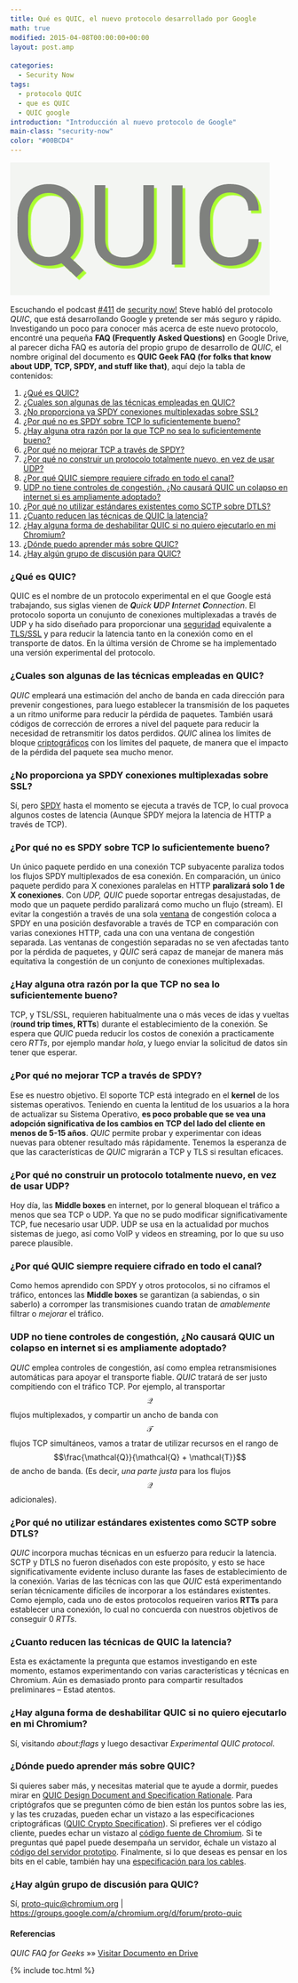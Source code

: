 ```yaml
---
title: Qué es QUIC, el nuevo protocolo desarrollado por Google
math: true
modified: 2015-04-08T00:00:00+00:00
layout: post.amp

categories:
  - Security Now
tags:
  - protocolo QUIC
  - que es QUIC
  - QUIC google
introduction: "Introducción al nuevo protocolo de Google"
main-class: "security-now"
color: "#00BCD4"
---
```

<img src="/assets/img/2013/07/Que-es-QUIC-el-nuevo-protocolo-desarrollado-por-Google.png" alt="Qué es QUIC, el nuevo protocolo desarrollado por Google"   />

Escuchando el podcast <a href="http://twit.tv/show/security-now/411" target="_blank">#411</a> de [security now!][1] Steve habló del protocolo *QUIC*, que está desarrollando Google y pretende ser más seguro y rápido. Investigando un poco para conocer más acerca de este nuevo protocolo, encontré una pequeña **FAQ (Frequently Asked Questions)** en Google Drive, al parecer dicha FAQ es autoría del propio grupo de desarrollo de *QUIC*, el nombre original del documento es **QUIC Geek FAQ (for folks that know about UDP, TCP, SPDY, and stuff like that)**, aquí dejo la tabla de contenidos:

  1. [¿Qué es QUIC?][2]
  2. [¿Cuales son algunas de las técnicas empleadas en QUIC?][3]
  3. [¿No proporciona ya SPDY conexiones multiplexadas sobre SSL?][4]
  4. [¿Por qué no es SPDY sobre TCP lo suficientemente bueno?][5]
  5. [¿Hay alguna otra razón por la que TCP no sea lo suficientemente bueno?][6]
  6. [¿Por qué no mejorar TCP a través de SPDY?][7]
  7. [¿Por qué no construir un protocolo totalmente nuevo, en vez de usar UDP?][8]
  8. [¿Por qué QUIC siempre requiere cifrado en todo el canal?][9]
  9. [UDP no tiene controles de congestión, ¿No causará QUIC un colapso en internet si es ampliamente adoptado?][10]
 10. [¿Por qué no utilizar estándares existentes como SCTP sobre DTLS?][11]
 11. [¿Cuanto reducen las técnicas de QUIC la latencia?][12]
 12. [¿Hay alguna forma de deshabilitar QUIC si no quiero ejecutarlo en mi Chromium?][13]
 13. [¿Dónde puedo aprender más sobre QUIC?][14]
 14. [¿Hay algún grupo de discusión para QUIC?][15]


<!--ad-->


<a name="1"></a>

### ¿Qué es QUIC?

QUIC es el nombre de un protocolo experimental en el que Google está trabajando, sus siglas vienen de ***Q**uick **U**DP **I**nternet **C**onnection*. El protocolo soporta un conujunto de conexiones multiplexadas a través de UDP y ha sido diseñado para proporcionar una [seguridad][16] equivalente a <a href="https://en.wikipedia.org/wiki/Transport_Layer_Security" target="_blank">TLS/SSL</a> y para reducir la latencia tanto en la conexión como en el transporte de datos. En la última versión de Chrome se ha implementado una versión experimental del protocolo.

<a name="2"></a>

### ¿Cuales son algunas de las técnicas empleadas en QUIC?

*QUIC* empleará una estimación del ancho de banda en cada dirección para prevenir congestiones, para luego establecer la transmisión de los paquetes a un ritmo uniforme para reducir la pérdida de paquetes. También usará códigos de corrección de errores a nivel del paquete para reducir la necesidad de retransmitir los datos perdidos. *QUIC* alinea los límites de bloque [criptográficos][17] con los límites del paquete, de manera que el impacto de la pérdida del paquete sea mucho menor.

<a name="3"></a>

### ¿No proporciona ya SPDY conexiones multiplexadas sobre SSL?

Sí, pero <a href="http://es.wikipedia.org/wiki/SPDY" target="_blank">SPDY</a> hasta el momento se ejecuta a través de TCP, lo cual provoca algunos costes de latencia (Aunque SPDY mejora la latencia de HTTP a través de TCP).

<a name="4"></a>

### ¿Por qué no es SPDY sobre TCP lo suficientemente bueno?

Un único paquete perdido en una conexión TCP subyacente paraliza todos los flujos SPDY multiplexados de esa conexión. En comparación, un único paquete perdido para X conexiones paralelas en HTTP **paralizará solo 1 de X conexiones**. Con *UDP, QUIC* puede soportar entregas desajustadas, de modo que un paquete perdido paralizará como mucho un flujo (stream). El evitar la congestión a través de una sola <a href="https://en.wikipedia.org/wiki/Transmission_Control_Protocol#Window_scaling" target="_blank">ventana</a> de congestión coloca a SPDY en una posición desfavorable a través de TCP en comparación con varias conexiones HTTP, cada una con una ventana de congestión separada. Las ventanas de congestión separadas no se ven afectadas tanto por la pérdida de paquetes, y *QUIC* será capaz de manejar de manera más equitativa la congestión de un conjunto de conexiones multiplexadas.

<a name="5"></a>

### ¿Hay alguna otra razón por la que TCP no sea lo suficientemente bueno?

TCP, y TSL/SSL, requieren habitualmente una o más veces de idas y vueltas (**round trip times, RTTs**) durante el establecimiento de la conexión. Se espera que *QUIC* pueda reducir los costos de conexión a practicamente cero *RTTs*, por ejemplo mandar *hola*, y luego enviar la solicitud de datos sin tener que esperar.

<a name="6"></a>

### ¿Por qué no mejorar TCP a través de SPDY?

Ese es nuestro objetivo. El soporte TCP está integrado en el **kernel** de los sistemas operativos. Teniendo en cuenta la lentitud de los usuarios a la hora de actualizar su Sistema Operativo, **es poco probable que se vea una adopción significativa de los cambios en TCP del lado del cliente en menos de 5-15 años**. *QUIC* permite probar y experimentar con ideas nuevas para obtener resultado más rápidamente. Tenemos la esperanza de que las características de *QUIC* migrarán a TCP y TLS si resultan eficaces.

<a name="7"></a>

### ¿Por qué no construir un protocolo totalmente nuevo, en vez de usar UDP?

Hoy día, las **Middle boxes** en internet, por lo general bloquean el tráfico a menos que sea TCP o UDP. Ya que no se pudo modificar significativamente TCP, fue necesario usar UDP. UDP se usa en la actualidad por muchos sistemas de juego, así como VoIP y videos en streaming, por lo que su uso parece plausible.

<a name="8"></a>

### ¿Por qué QUIC siempre requiere cifrado en todo el canal?

Como hemos aprendido con SPDY y otros protocolos, si no ciframos el tráfico, entonces las **Middle boxes** se garantizan (a sabiendas, o sin saberlo) a corromper las transmisiones cuando tratan de *amablemente* filtrar o *mejorar* el tráfico.

<a name="9"></a>

### UDP no tiene controles de congestión, ¿No causará QUIC un colapso en internet si es ampliamente adoptado?

*QUIC* emplea controles de congestión, así como emplea retransmisiones automáticas para apoyar el transporte fiable. *QUIC* tratará de ser justo compitiendo con el tráfico TCP. Por ejemplo, al transportar $$\mathcal{Q}$$ flujos multiplexados, y compartir un ancho de banda con $$\mathcal{T}$$ flujos TCP simultáneos, vamos a tratar de utilizar recursos en el rango de $$\frac{\mathcal{Q}}{\mathcal{Q} + \mathcal{T}}$$ de ancho de banda. (Es decir, *una parte justa* para los flujos $$\mathcal{Q}$$ adicionales).

<a name="20"></a>

### ¿Por qué no utilizar estándares existentes como SCTP sobre DTLS?

*QUIC* incorpora muchas técnicas en un esfuerzo para reducir la latencia. SCTP y DTLS no fueron diseñados con este propósito, y esto se hace significativamente evidente incluso durante las fases de establecimiento de la conexión. Varias de las técnicas con las que *QUIC* está experimentando serían técnicamente difíciles de incorporar a los estándares existentes. Como ejemplo, cada uno de estos protocolos requeiren varios **RTTs** para establecer una conexión, lo cual no concuerda con nuestros objetivos de conseguir 0 *RTTs*.

<a name="11"></a>

### ¿Cuanto reducen las técnicas de QUIC la latencia?

Esta es exáctamente la pregunta que estamos investigando en este momento, estamos experimentando con varias características y técnicas en Chromium. Aún es demasiado pronto para compartir resultados preliminares &#8211; Estad atentos.

<a name="12"></a>

### ¿Hay alguna forma de deshabilitar QUIC si no quiero ejecutarlo en mi Chromium?

Sí, visitando *about:flags* y luego desactivar *Experimental QUIC protocol*.

<a name="13"></a>

### ¿Dónde puedo aprender más sobre QUIC?

Si quieres saber más, y necesitas material que te ayude a dormir, puedes mirar en <a href="https://docs.google.com/a/chromium.org/document/d/1RNHkx_VvKWyWg6Lr8SZ-saqsQx7rFV-ev2jRFUoVD34/edit" target="_blank">QUIC Design Document and Specification Rationale</a>. Para criptógrafos que se pregunten cómo de bien están los puntos sobre las ies, y las tes cruzadas, pueden echar un vistazo a las especificaciones criptográficas (<a href="https://docs.google.com/a/chromium.org/document/d/1g5nIXAIkN_Y-7XJW5K45IblHd_L2f5LTaDUDwvZ5L6g/edit" target="_blank">QUIC Crypto Specification</a>). Si prefieres ver el código cliente, puedes echar un vistazo al <a href="https://code.google.com/p/chromium/codesearch#chromium/src/net/quic/&ct=rc&cd=1&q=quic&sq=package:chromium" target="_blank">código fuente de Chromium</a>. Si te preguntas qué papel puede desempaña un servidor, échale un vistazo al <a href="https://code.google.com/p/chromium/codesearch#chromium/src/net/tools/quic/&ct=rc&cd=2&q=quic&sq=package:chromium" target="_blank">código del servidor prototipo</a>. Finalmente, si lo que deseas es pensar en los bits en el cable, también hay una <a href="https://docs.google.com/a/chromium.org/document/d/1WJvyZflAO2pq77yOLbp9NsGjC1CHetAXV8I0fQe-B_U/edit#" target="_blank">especificación para los cables</a>.

<a name="14"></a>

### ¿Hay algún grupo de discusión para QUIC?

Sí, <proto-quic@chromium.org> | <a href="https://groups.google.com/a/chromium.org/d/forum/proto-quic" target="_blank">https://groups.google.com/a/chromium.org/d/forum/proto-quic</a>

#### Referencias

*QUIC FAQ for Geeks* »» <a href="https://docs.google.com/document/d/1lmL9EF6qKrk7gbazY8bIdvq3Pno2Xj_l_YShP40GLQE/edit#heading=h.h3jsxme7rovm" target="_blank">Visitar Documento en Drive</a>



 [1]: /security-now/
 [2]: http:/elbauldelprogramador.com/que-es-quic-el-nuevo-protocolo-desarrollado-por-google/#1
 [3]: http:/elbauldelprogramador.com/que-es-quic-el-nuevo-protocolo-desarrollado-por-google/#2
 [4]: http:/elbauldelprogramador.com/que-es-quic-el-nuevo-protocolo-desarrollado-por-google/#3
 [5]: http:/elbauldelprogramador.com/que-es-quic-el-nuevo-protocolo-desarrollado-por-google/#4
 [6]: http:/elbauldelprogramador.com/que-es-quic-el-nuevo-protocolo-desarrollado-por-google/#5
 [7]: http:/elbauldelprogramador.com/que-es-quic-el-nuevo-protocolo-desarrollado-por-google/#6
 [8]: http:/elbauldelprogramador.com/que-es-quic-el-nuevo-protocolo-desarrollado-por-google/#7
 [9]: http:/elbauldelprogramador.com/que-es-quic-el-nuevo-protocolo-desarrollado-por-google/#8
 [10]: http:/elbauldelprogramador.com/que-es-quic-el-nuevo-protocolo-desarrollado-por-google/#9
 [11]: http:/elbauldelprogramador.com/que-es-quic-el-nuevo-protocolo-desarrollado-por-google/#20
 [12]: http:/elbauldelprogramador.com/que-es-quic-el-nuevo-protocolo-desarrollado-por-google/#10
 [13]: http:/elbauldelprogramador.com/que-es-quic-el-nuevo-protocolo-desarrollado-por-google/#11
 [14]: http:/elbauldelprogramador.com/que-es-quic-el-nuevo-protocolo-desarrollado-por-google/#12
 [15]: http:/elbauldelprogramador.com/que-es-quic-el-nuevo-protocolo-desarrollado-por-google/#13
 [16]: https://elbauldelprogramador.com/seguridad
 [17]: https://elbauldelprogramador.com/

{% include toc.html %}
